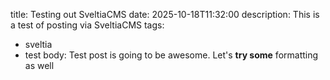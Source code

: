 title: Testing out SveltiaCMS
date: 2025-10-18T11:32:00
description: This is a test of posting via SveltiaCMS
tags:
  - sveltia
  - test
body: Test post is going to be awesome. Let's **try some** formatting as well

